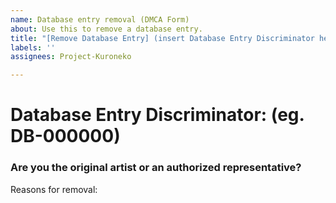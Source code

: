 ```yaml
---
name: Database entry removal (DMCA Form)
about: Use this to remove a database entry.
title: "[Remove Database Entry] (insert Database Entry Discriminator here)"
labels: ''
assignees: Project-Kuroneko

---
```


# Database Entry Discriminator: (eg. DB-000000)
### Are you the original artist or an authorized representative?

Reasons for removal:
